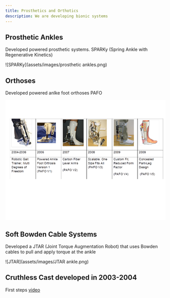 ```yaml
---
title: Prosthetics and Orthotics
description: We are developing bionic systems
---
```


## Prosthetic Ankles

Developed powered prosthetic systems. SPARKy (Spring Ankle with Regenerative Kinetics)

![SPARKy](assets/images/prosthetic ankles.png)

## Orthoses

Developed powered anlke foot orthoses PAFO

![PAFO](assets/images/orthoses.png)

## Soft Bowden Cable Systems

Developed a JTAR (Joint Torque Augmentation Robot) that uses Bowden cables to pull and apply torque at the ankle

![JTAR](assets/images/JTAR ankle.png)

## Cruthless Cast developed in 2003-2004

First steps
[video](assets/images/crutchlesscast.wmv)
